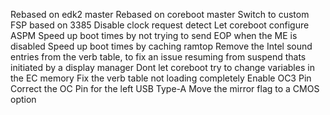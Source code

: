 Rebased on edk2 master
Rebased on coreboot master
Switch to custom FSP based on 3385
Disable clock request detect
Let coreboot configure ASPM
Speed up boot times by not trying to send EOP when the ME is disabled
Speed up boot times by caching ramtop
Remove the Intel sound entries from the verb table, to fix an issue
resuming from suspend thats initiated by a display manager
Dont let coreboot try to change variables in the EC memory
Fix the verb table not loading completely
Enable OC3 Pin
Correct the OC Pin for the left USB Type-A
Move the mirror flag to a CMOS option

